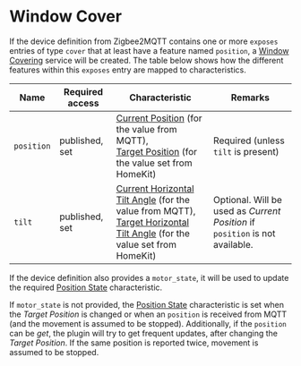 # Window Cover
If the device definition from Zigbee2MQTT contains one or more `exposes` entries of type `cover` that at least have a feature named `position`, a [Window Covering](https://developers.homebridge.io/#/service/WindowCovering) service will be created.
The table below shows how the different features within this `exposes` entry are mapped to characteristics.

| Name | Required access | Characteristic | Remarks |
|-|-|-|-|
| `position` | published, set | [Current Position](https://developers.homebridge.io/#/characteristic/CurrentPosition) (for the value from MQTT),<br>[Target Position](https://developers.homebridge.io/#/characteristic/TargetPosition) (for the value set from HomeKit) | Required (unless `tilt` is present) |
| `tilt` | published, set | [Current Horizontal Tilt Angle](https://developers.homebridge.io/#/characteristic/CurrentHorizontalTiltAngle) (for the value from MQTT),<br>[Target Horizontal Tilt Angle](https://developers.homebridge.io/#/characteristic/TargetHorizontalTiltAngle) (for the value set from HomeKit)| Optional. Will be used as _Current Position_ if `position` is not available. |

If the device definition also provides a `motor_state`, it will be used to update the required [Position State](https://developers.homebridge.io/#/characteristic/PositionState) characteristic.

If `motor_state` is not provided, the [Position State](https://developers.homebridge.io/#/characteristic/PositionState) characteristic is set when the _Target Position_ is changed or when an `position` is received from MQTT (and the movement is assumed to be stopped).
Additionally, if the `position` can be _get_, the plugin will try to get frequent updates, after changing the _Target Position_. If the same position is reported twice, movement is assumed to be stopped.
